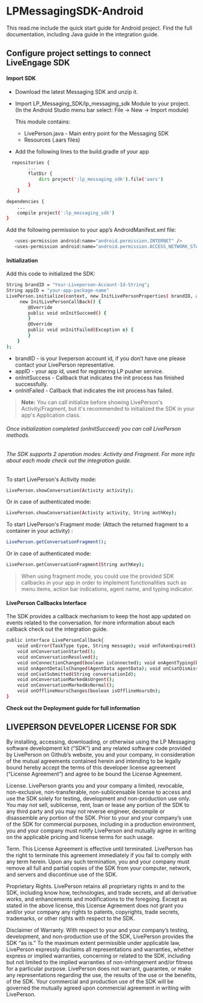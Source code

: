 # LPMessagingSDK-Android

This read.me include the quick start guide for Android project. Find the full documentation, including Java guide in the integration guide.

## Configure project settings to connect LiveEngage SDK

#### Import SDK
- Download the latest Messaging SDK and unzip it.
- Import LP_Messaging_SDK/lp_messaging_sdk Module to your project.  (In the Android Studio menu bar select: File  →  New  →  Import module)

    This module contains:
    - LivePerson.java - Main entry point for the Messaging SDK
    - Resources (.aars files)
- Add the following lines to the build.gradle of your app
```sh
  repositories {
        ...
        flatDir {
            dirs project(':lp_messaging_sdk').file('aars')
        }
    }
```
```sh
dependencies {
    ...
    compile project(':lp_messaging_sdk')
}
```

Add the following permission to your app’s AndroidManifest.xml file:
```sh
   <uses-permission android:name="android.permission.INTERNET" />
   <uses-permission android:name="android.permission.ACCESS_NETWORK_STATE" />
```

#### Initialization
Add this code to initialized the SDK:
```sh
String brandID = "Your-Liveperson-Account-Id-String";
String appID = "your-app-package-name"
LivePerson.initialize(context, new InitLivePersonProperties( brandID, appID,
     new InitLivePersonCallBack() {
        @Override
        public void onInitSucceed() {
        }
        @Override
        public void onInitFailed(Exception e) {
        }
    }
);
```
- brandID - is your liveperson account id, if you don’t have one please contact your LivePerson representative.
- appID - your app id, used for registering LP pusher service.
- onInitSuccess - Callback that indicates the init process has finished successfully.
- onInitFailed - Callback that indicates the init process has failed.
>  **Note:** You can call initialize before showing LivePerson's Activity/Fragment, but it's recommended to initialized the SDK in your app's Application class.

###### Once initialization completed (onInitSucceed) you can call LivePerson methods.
###### The SDK supports 2 operation modes: Activity and Fragment. For more info about each mode check out the integration guide.
To start LivePerson's Activity mode:
```sh
LivePerson.showConversation(Activity activity);
```
Or in case of authenticated mode:
```sh
LivePerson.showConversation(Activity activity, String authKey);
```
To start LivePerson's Fragment mode: (Attach the returned fragment to a container in your activity) :
```sh
LivePerson.getConversationFragment();
```
Or in case of authenticated mode:
```sh
LivePerson.getConversationFragment(String authKey);
```
> When using fragment mode, you could use the provided SDK callbacks in your app in order to implement functionalities such as menu items, action bar indications, agent name, and typing indicator.

#### LivePerson Callbacks Interface
The SDK provides a callback mechanism to keep the host app updated on events related to the conversation. for more information about each callback check out the integration guide.
```sh
public interface LivePersonCallback{
    void onError(TaskType type, String message); void onTokenExpired();
    void onConversationStarted();
    void onConversationResolved();
    void onConnectionChanged(boolean isConnected); void onAgentTyping(boolean isTyping);
    void onAgentDetailsChanged(AgentData agentData); void onCsatDismissed();
    void onCsatSubmitted(String conversationId);
    void onConversationMarkedAsUrgent();
    void onConversationMarkedAsNormal();
    void onOfflineHoursChanges(boolean isOfflineHoursOn);
}
```

**Check out the Deployment guide for full information**

LIVEPERSON DEVELOPER LICENSE FOR SDK
----
By installing, accessing, downloading, or otherwise using the LP Messaging software development kit (“SDK”) and any related software code provided by LivePerson on Github’s website, you and your company, in consideration of the mutual agreements contained herein and intending to be legally bound hereby accept the terms of this developer license agreement (“License Agreement”) and agree to be bound the License Agreement.

License. LivePerson grants you and your company a limited, revocable, non-exclusive, non-transferable, non-sublicensable license to access and use the SDK solely for testing, development and non-production use only. You may not sell, sublicense, rent, loan or lease any portion of the SDK to any third party and you may not reverse engineer, decompile or disassemble any portion of the SDK. Prior to your and your company’s use of the SDK for commercial purposes, including in a production environment, you and your company must notify LivePerson and mutually agree in writing on the applicable pricing and license terms for such usage.

Term. This License Agreement is effective until terminated. LivePerson has the right to terminate this agreement immediately if you fail to comply with any term herein. Upon any such termination, you and your company must remove all full and partial copies of the SDK from your computer, network, and servers and discontinue use of the SDK.

Proprietary Rights. LivePerson retains all proprietary rights in and to the SDK, including know how, technologies, and trade secrets, and all derivative works, and enhancements and modifications to the foregoing. Except as stated in the above license, this License Agreement does not grant you and/or your company any rights to patents, copyrights, trade secrets, trademarks, or other rights with respect to the SDK.

Disclaimer of Warranty. With respect to your and your company’s testing, development, and non-production use of the SDK, LivePerson provides the SDK “as is.” To the maximum extent permissible under applicable law, LivePerson expressly disclaims all representations and warranties, whether express or implied warranties, concerning or related to the SDK, including but not limited to the implied warranties of non-infringement and/or fitness for a particular purpose. LivePerson does not warrant, guarantee, or make any representations regarding the use, the results of the use or the benefits, of the SDK. Your commercial and production use of the SDK will be governed the mutually agreed upon commercial agreement in writing with LivePerson.

